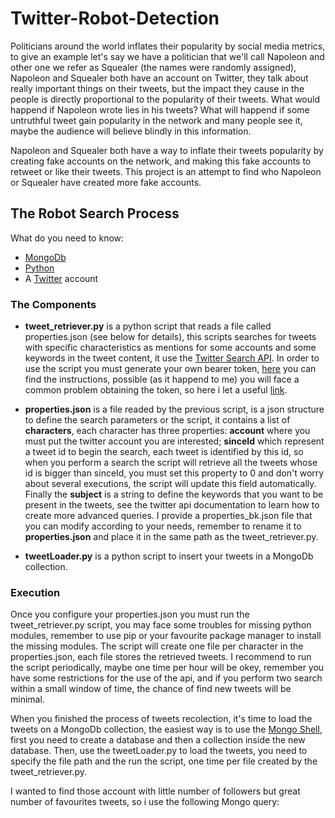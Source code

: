 # Twitter-Robot-Detection

Politicians around the world inflates their popularity by social media metrics, to give an example
let's say we have a politician that we'll call Napoleon and other one we refer as Squealer (the names
were randomly assigned), Napoleon and Squealer both have an account on Twitter, they talk about really
important things on their tweets, but the impact they cause in the people is directly proportional to the
popularity of their tweets. What would happend if Napoleon wrote lies in his tweets? What will happend if some
untruthful tweet gain popularity in the network and many people see it, maybe the audience will believe blindly in
this information.

Napoleon and Squealer both have a way to inflate their tweets popularity by creating fake accounts on the 
network, and making this fake accounts to retweet or like their tweets. This project is an attempt to find 
who Napoleon or Squealer have created more fake accounts.

## The Robot Search Process

What do you need to know:

* [MongoDb](https://www.mongodb.com/)
* [Python](https://www.python.org/)
* A [Twitter](https://twitter.com/) account

### The Components

* **tweet_retriever.py** is a python script that reads a file called properties.json (see below for details),
this scripts searches for tweets with specific characteristics as mentions for some accounts and some keywords in the tweet content, it use the [Twitter Search API](https://dev.twitter.com/rest/public/search). In order to use the script you must generate your own bearer token, [here](https://dev.twitter.com/oauth/application-only) you can find the instructions, possible (as it happend to me) you will face a common problem obtaining the token, so here i let a useful [link](https://stackoverflow.com/questions/23183050/twitter-1-1-oauth-authenticity-token-error99).

* **properties.json** is a file readed by the previous script, is a json structure to define the search parameters or the script, it contains a list of **characters**, each character has three properties: **account** where you must put the twitter account you are interested; **sinceId** which represent a tweet id to begin the search, each tweet is identified by this id, so when you perform a search the script will retrieve all the tweets whose id is bigger than sinceId, you must set this property to 0 and don't worry about several executions, the script will update this field automatically. Finally the **subject** is a string to define the keywords that you want to be present in the tweets, see the twitter api documentation to learn how to create more advanced queries. I provide a properties_bk.json file that you can modify according to your needs, remember to rename it to **properties.json** and place it in the same path as the tweet_retriever.py.

* **tweetLoader.py** is a python script to insert your tweets in a MongoDb collection.

### Execution

Once you configure your properties.json you must run the tweet_retriever.py script, you may face some troubles for missing python modules, remember to use pip or your favourite package manager to install the missing modules. The script will create one file per character in the properties.json, each file stores the retrieved tweets. I recommend to run the script periodically, maybe one time per hour will be okey, remember you have some restrictions for the use of the api, and if you perform two search within a small window of time, the chance of find new tweets will be minimal.

When you finished the process of tweets recolection, it's time to load the tweets on a MongoDb collection, the easiest way is to use the [Mongo Shell](https://docs.mongodb.com/getting-started/shell/client/), first you need to create a database and then a collection inside the new database. Then, use the tweetLoader.py to load the tweets, you need to specify the file path and the run the script, one time per file created by the tweet_retriever.py.

I wanted to find those account with little number of followers but great number of favourites tweets, so i use the following Mongo query:



